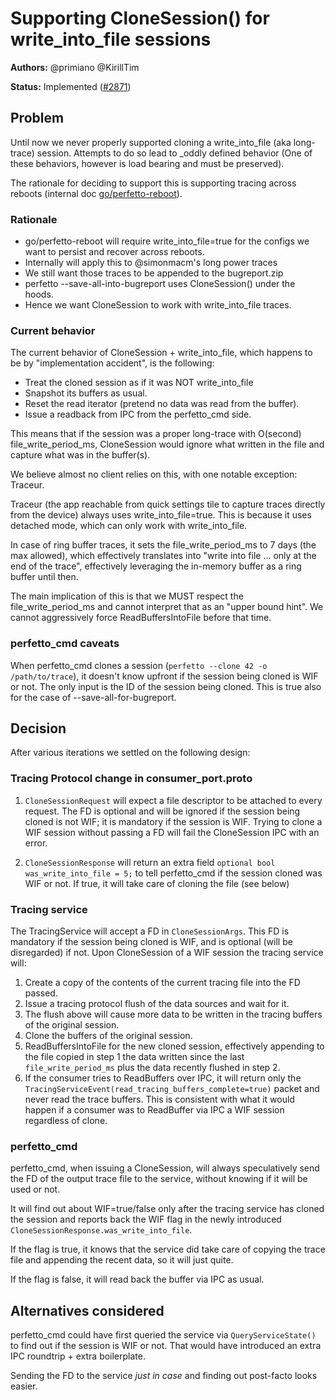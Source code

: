 # Supporting CloneSession() for write_into_file sessions

**Authors:** @primiano @KirillTim

**Status:** Implemented ([#2871](https://github.com/google/perfetto/pull/2871))

## Problem

Until now we never properly supported cloning a write_into_file (aka long-trace)
session. Attempts to do so lead to _oddly defined behavior (One of these
behaviors, however is load bearing and must be preserved).

The rationale for deciding to support this is supporting tracing across reboots
(internal doc [go/perfetto-reboot](http://go/perfetto-reboot)).

### Rationale

* go/perfetto-reboot will require write_into_file=true for the configs we want
  to persist and recover across reboots.
* Internally will apply this to @simonmacm's long power traces
* We still want those traces to be appended to the bugreport.zip
* perfetto --save-all-into-bugreport uses CloneSession() under the hoods.
* Hence we want CloneSession to work with write_into_file traces.

### Current behavior

The current behavior of CloneSession + write_into_file, which happens to be
by "implementation accident", is the following:

* Treat the cloned session as if it was NOT write_into_file
* Snapshot its buffers as usual.
* Reset the read iterator (pretend no data was read from the buffer).
* Issue a readback from IPC from the perfetto_cmd side.

This means that if the session was a proper long-trace with O(second)
file_write_period_ms, CloneSession would ignore what written in the file and
capture what was in the buffer(s).

We believe almost no client relies on this, with one notable exception: Traceur.

Traceur (the app reachable from quick settings tile to capture traces directly
from the device) always uses write_into_file=true. This is because it uses
detached mode, which can only work with write_into_file.

In case of ring buffer traces, it sets the file_write_period_ms to 7 days (the
max allowed), which effectively translates into "write into file ... only at the
end of the trace", effectively leveraging the in-memory buffer as a ring buffer
until then.

The main implication of this is that we MUST respect the file_write_period_ms
and cannot interpret that as an "upper bound hint". We cannot aggressively
force ReadBuffersIntoFile before that time.

### perfetto_cmd caveats

When perfetto_cmd clones a session (`perfetto --clone 42 -o /path/to/trace`),
it doesn't know upfront if the session being cloned is WIF or not. The only
input is the ID of the session being cloned. This is true also for the case of
--save-all-for-bugreport.

## Decision

After various iterations we settled on the following design:

### Tracing Protocol change in consumer_port.proto

1. `CloneSessionRequest` will expect a file descriptor to be attached to every
  request. The FD is optional and will be ignored if the session being cloned
  is not WIF; it is mandatory if the session is WIF. Trying to clone a WIF
  session without passing a FD will fail the CloneSession IPC with an error.

2. `CloneSessionResponse` will return an extra field
  `optional bool was_write_into_file = 5;` to tell perfetto_cmd if the session
  cloned was WIF or not. If true, it will take care of cloning the file (see
  below)

### Tracing service

The TracingService will accept a FD in `CloneSessionArgs`. This FD is mandatory
if the session being cloned is WIF, and is optional (will be disregarded) if
not. Upon CloneSession of a WIF session the tracing service will:

1. Create a copy of the contents of the current tracing file into the FD passed.
2. Issue a tracing protocol flush of the data sources and wait for it.
3. The flush above will cause more data to be written in the tracing buffers
   of the original session.
4. Clone the buffers of the original session.
5. ReadBuffersIntoFile for the new cloned session, effectively appending to the
   file copied in step 1 the data written since the last `file_write_period_ms`
   plus the data recently flushed in step 2.
6. If the consumer tries to ReadBuffers over IPC, it will return only the
   `TracingServiceEvent(read_tracing_buffers_complete=true)` packet and never
   read the trace buffers. This is consistent with what it would happen if a
   consumer was to ReadBuffer via IPC a WIF session regardless of clone.

### perfetto_cmd

perfetto_cmd, when issuing a CloneSession, will always speculatively send the FD
of the output trace file to the service, without knowing if it will be used or
not.

It will find out about WIF=true/false only after the tracing service has cloned
the session and reports back the WIF flag in the newly introduced
`CloneSessionResponse.was_write_into_file`.

If the flag is true, it knows that the service did take care of copying the
trace file and appending the recent data, so it will just quite.

If the flag is false, it will read back the buffer via IPC as usual.

## Alternatives considered

perfetto_cmd could have first queried the service via `QueryServiceState()` to
find out if the session is WIF or not. That would have introduced an extra IPC
roundtrip + extra boilerplate.

Sending the FD to the service _just in case_ and finding out post-facto looks
easier.
